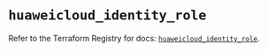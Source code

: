 # `huaweicloud_identity_role`

Refer to the Terraform Registry for docs: [`huaweicloud_identity_role`](https://registry.terraform.io/providers/huaweicloud/huaweicloud/1.71.1/docs/resources/identity_role).
